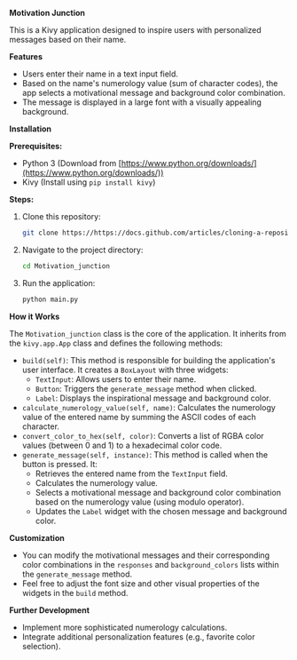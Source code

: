 **Motivation Junction**

This is a Kivy application designed to inspire users with personalized messages based on their name. 

**Features**

* Users enter their name in a text input field.
* Based on the name's numerology value (sum of character codes), the app selects a motivational message and background color combination.
* The message is displayed in a large font with a visually appealing background.

**Installation**

**Prerequisites:**

* Python 3 (Download from [https://www.python.org/downloads/](https://www.python.org/downloads/))
* Kivy (Install using `pip install kivy`)

**Steps:**

1. Clone this repository:

   ```bash
   git clone https://https://docs.github.com/articles/cloning-a-repository<kingofallsnakes>/Motivation_junction.git
   ```

2. Navigate to the project directory:

   ```bash
   cd Motivation_junction
   ```

3. Run the application:

   ```bash
   python main.py
   ```

**How it Works**

The `Motivation_junction` class is the core of the application. It inherits from the `kivy.app.App` class and defines the following methods:

* `build(self)`: This method is responsible for building the application's user interface. It creates a `BoxLayout` with three widgets:
    * `TextInput`: Allows users to enter their name.
    * `Button`: Triggers the `generate_message` method when clicked.
    * `Label`: Displays the inspirational message and background color.
* `calculate_numerology_value(self, name)`: Calculates the numerology value of the entered name by summing the ASCII codes of each character.
* `convert_color_to_hex(self, color)`: Converts a list of RGBA color values (between 0 and 1) to a hexadecimal color code.
* `generate_message(self, instance)`: This method is called when the button is pressed. It:
    * Retrieves the entered name from the `TextInput` field.
    * Calculates the numerology value.
    * Selects a motivational message and background color combination based on the numerology value (using modulo operator).
    * Updates the `Label` widget with the chosen message and background color.

**Customization**

* You can modify the motivational messages and their corresponding color combinations in the `responses` and `background_colors` lists within the `generate_message` method.
* Feel free to adjust the font size and other visual properties of the widgets in the `build` method.

**Further Development**

*  Implement more sophisticated numerology calculations.
*  Integrate additional personalization features (e.g., favorite color selection). 
